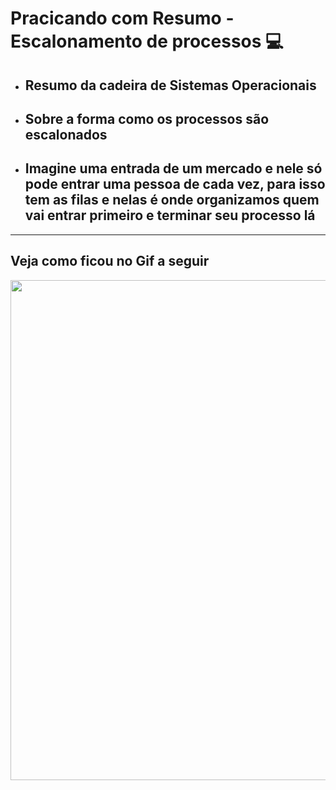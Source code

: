 # Pracicando com Resumo - Escalonamento de processos 💻

* ## Resumo da cadeira de Sistemas Operacionais

* ## Sobre a forma como os processos são escalonados

* ## Imagine uma entrada de um mercado e nele só pode entrar uma pessoa de cada vez, para isso tem as filas  e nelas é onde organizamos quem vai entrar primeiro e terminar seu processo lá

<hr>

## Veja como ficou no Gif a seguir

<p align="center">
    <img width="800" heigth="600" src="https://github.com/brunossales/Web_FE_WEB/blob/main/Praticando%20com%20Resumo%20-%20Escalonamento%20de%20Processos/files/result.gif">
</p>
